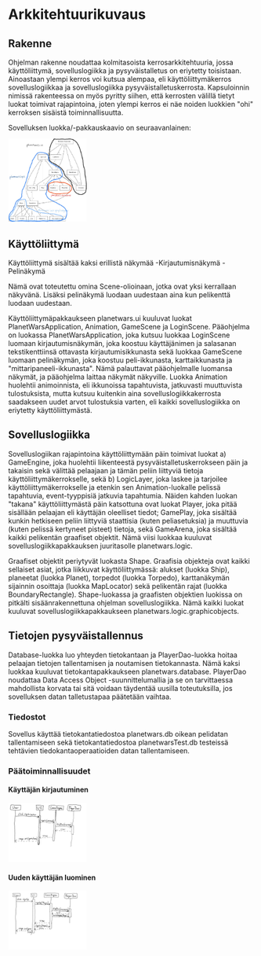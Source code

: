 # Arkkitehtuurikuvaus

## Rakenne
Ohjelman rakenne noudattaa kolmitasoista kerrosarkkitehtuuria, jossa käyttöliittymä, sovelluslogiikka ja pysyväistalletus on eriytetty toisistaan. Ainoastaan ylempi kerros voi kutsua alempaa, eli käyttöliittymäkerros sovelluslogiikkaa ja sovelluslogiikka pysyväistalletuskerrosta. Kapsuloinnin nimissä rakenteessa on myös pyritty siihen, että kerrosten välillä tietyt luokat toimivat rajapintoina, joten ylempi kerros ei näe noiden luokkien "ohi" kerroksen sisäistä toiminnallisuutta.

Sovelluksen luokka/-pakkauskaavio on seuraavanlainen:

<img src="https://github.com/Jakoviz/ot-harjoitustyo/blob/master/dokumentaatio/class_diagram_new.jpg" width="160">

## Käyttöliittymä
Käyttöliittymä sisältää kaksi erillistä näkymää
-Kirjautumisnäkymä
-Pelinäkymä

Nämä ovat toteutettu omina Scene-olioinaan, jotka ovat yksi kerrallaan näkyvänä. Lisäksi pelinäkymä luodaan uudestaan aina kun pelikenttä luodaan uudestaan.

Käyttöliittymäpakkaukseen planetwars.ui kuuluvat luokat PlanetWarsApplication, Animation, GameScene ja LoginScene. Pääohjelma on luokassa PlanetWarsApplication, joka kutsuu luokkaa LoginScene luomaan kirjautumisnäkymän, joka koostuu käyttäjänimen ja salasanan tekstikenttiinsä ottavasta kirjautumisikkunasta sekä luokkaa GameScene luomaan pelinäkymän, joka koostuu peli-ikkunasta, karttaikkunasta ja "mittaripaneeli-ikkunasta". Nämä palauttavat pääohjelmalle luomansa näkymät, ja pääohjelma laittaa näkymät näkyville. Luokka Animation huolehtii animoinnista, eli ikkunoissa tapahtuvista, jatkuvasti muuttuvista tulostuksista, mutta kutsuu kuitenkin aina sovelluslogiikkakerrosta saadakseen uudet arvot tulostuksia varten, eli kaikki sovelluslogiikka on eriytetty käyttöliittymästä.

## Sovelluslogiikka
Sovelluslogiikan rajapintoina käyttöliittymään päin toimivat luokat a) GameEngine, joka huolehtii liikenteestä pysyväistalletuskerrokseen päin ja takaisin sekä välittää pelaajaan ja tämän peliin liittyviä tietoja käyttöliittymäkerrokselle, sekä b) LogicLayer, joka laskee ja tarjoilee käyttöliittymäkerrokselle ja etenkin sen Animation-luokalle pelissä tapahtuvia, event-tyyppisiä jatkuvia tapahtumia. Näiden kahden luokan "takana" käyttöliittymästä päin katsottuna ovat luokat Player, joka pitää sisällään pelaajan eli käyttäjän oleelliset tiedot; GamePlay, joka sisältää kunkin hetkiseen peliin liittyviä staattisia (kuten peliasetuksia) ja muuttuvia (kuten pelissä kertyneet pisteet) tietoja, sekä GameArena, joka sisältää kaikki pelikentän graafiset objektit. Nämä viisi luokkaa kuuluvat sovelluslogiikkapakkauksen juuritasolle planetwars.logic.

Graafiset objektit periytyvät luokasta Shape. Graafisia objekteja ovat kaikki sellaiset asiat, jotka liikkuvat käyttöliittymässä: alukset (luokka Ship), planeetat (luokka Planet), torpedot (luokka Torpedo), karttanäkymän sijainnin osoittaja (luokka MapLocator) sekä pelikentän rajat (luokka BoundaryRectangle). Shape-luokassa ja graafisten objektien luokissa on pitkälti sisäänrakennettuna ohjelman sovelluslogiikka. Nämä kaikki luokat kuuluvat sovelluslogiikkapakkaukseen planetwars.logic.graphicobjects.

## Tietojen pysyväistallennus
Database-luokka luo yhteyden tietokantaan ja PlayerDao-luokka hoitaa pelaajan tietojen tallentamisen ja noutamisen tietokannasta. Nämä kaksi luokkaa kuuluvat tietokantapakkaukseen planetwars.database. PlayerDao noudattaa Data Access Object -suunnittelumallia ja se on tarvittaessa mahdollista korvata tai sitä voidaan täydentää uusilla toteutuksilla, jos sovelluksen datan talletustapaa päätetään vaihtaa.

### Tiedostot
Sovellus käyttää tietokantatiedostoa planetwars.db oikean pelidatan tallentamiseen sekä tietokantatiedostoa planetwarsTest.db testeissä tehtävien tiedokantaoperaatioiden datan tallentamiseen.

### Päätoiminnallisuudet
#### Käyttäjän kirjautuminen
<img src="https://github.com/Jakoviz/ot-harjoitustyo/blob/master/dokumentaatio/sekvenssikaavio%20signin.jpg" width="160">

#### Uuden käyttäjän luominen
<img src="https://github.com/Jakoviz/ot-harjoitustyo/blob/master/dokumentaatio/sekvenssikaavio%20signup.jpg" width="160">
